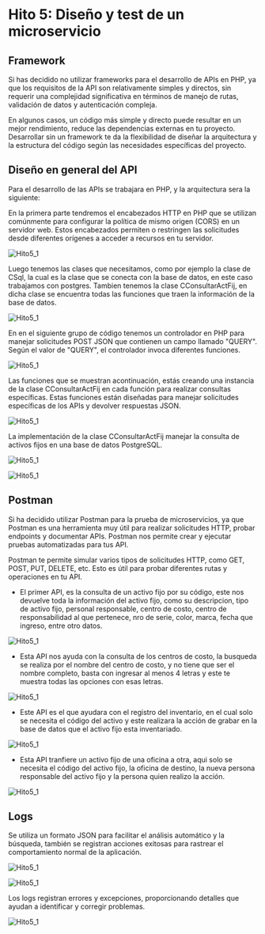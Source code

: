 # Hito 5: Diseño y test de un microservicio

## Framework
 
Si has decidido no utilizar frameworks para el desarrollo de APIs en PHP, ya que los requisitos de la API son relativamente simples y directos, sin requerir una complejidad significativa en términos de manejo de rutas, validación de datos y autenticación compleja.

En algunos casos, un código más simple y directo puede resultar en un mejor rendimiento, reduce las dependencias externas en tu proyecto. Desarrollar sin un framework te da la flexibilidad de diseñar la arquitectura y la estructura del código según las necesidades específicas del proyecto.
 
## Diseño en general del API

Para el desarrollo de las APIs se trabajara en PHP, y la arquitectura sera la siguiente:

En la primera parte tendremos el encabezados HTTP en PHP que se utilizan comúnmente para configurar la política de mismo origen (CORS) en un servidor web. Estos encabezados permiten o restringen las solicitudes desde diferentes orígenes a acceder a recursos en tu servidor.

![Hito5_1](img/Hito5_1.png)

Luego tenemos las clases que necesitamos, como por ejemplo la clase de CSql, la cual es la clase  que se conecta con la base de datos, en este caso trabajamos con postgres. Tambien tenemos la clase CConsultarActFij, en dicha clase se encuentra todas las funciones que traen la información de la base de datos.

![Hito5_1](img/Hito5_2.png)

En en el siguiente grupo de código tenemos un controlador en PHP para manejar solicitudes POST JSON que contienen un campo llamado "QUERY". Según el valor de "QUERY", el controlador invoca diferentes funciones.

![Hito5_1](img/Hito5_3.png)

Las funciones que se muestran acontinuación, estás creando una instancia de la clase CConsultarActFij en cada función para realizar consultas específicas. Estas funciones están diseñadas para manejar solicitudes específicas de los APIs y devolver respuestas JSON.

![Hito5_1](img/Hito5_4.png)

La implementación de la clase CConsultarActFij manejar la consulta de activos fijos en una base de datos PostgreSQL.

![Hito5_1](img/Hito5_5.png)

![Hito5_1](img/Hito5_6.png)

## Postman

Si ha decidido utilizar Postman para la prueba de microservicios, ya que Postman es una herramienta muy útil para realizar solicitudes HTTP, probar endpoints y documentar APIs. Postman nos permite crear y ejecutar pruebas automatizadas para tus API.

Postman te permite simular varios tipos de solicitudes HTTP, como GET, POST, PUT, DELETE, etc. Esto es útil para probar diferentes rutas y operaciones en tu API.


- El primer API, es la consulta de un activo fijo por su código, este nos devuelve toda la información del activo fijo, como su descripcion, tipo de activo fijo, personal responsable, centro de costo, centro de responsabilidad al que pertenece, nro de serie, color, marca, fecha que ingreso, entre otro datos.

![Hito5_1](img/Hito5_7.png)

- Esta API nos ayuda con la consulta de los centros de costo, la busqueda se realiza por el nombre del centro de costo, y no tiene que ser el nombre completo, basta con ingresar al menos 4 letras y este te muestra todas las opciones con esas letras.

![Hito5_1](img/Hito5_8.png)

- Este API es el que ayudara con el registro del inventario, en el cual solo se necesita el código del activo y este realizara la acción de grabar en la base de datos que el activo fijo esta inventariado.

![Hito5_1](img/Hito5_9.png)

- Esta API tranfiere un activo fijo de una oficina a otra, aqui solo se necesita el código del activo fijo, la oficina de destino, la nueva persona responsable del activo fijo y la persona quien realizo la acción.

![Hito5_1](img/Hito5_10.png)

## Logs

Se utiliza un formato JSON para facilitar el análisis automático y la búsqueda, también se registran acciones exitosas para rastrear el comportamiento normal de la aplicación.

![Hito5_1](img/Hito5_12.png)

![Hito5_1](img/Hito5_11.png)

Los logs registran errores y excepciones, proporcionando detalles que ayudan a identificar y corregir problemas.

![Hito5_1](img/Hito5_13.png)
